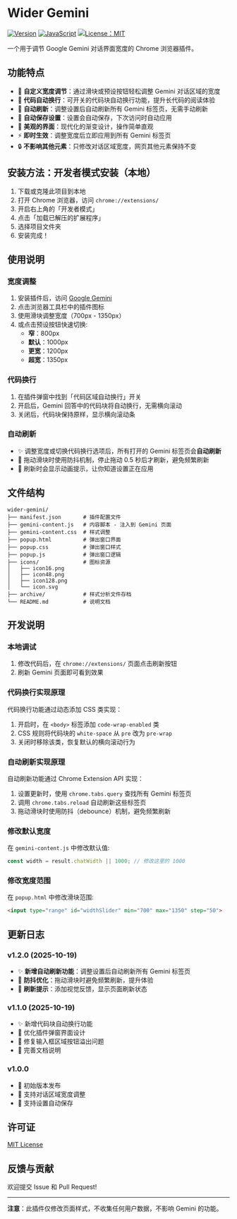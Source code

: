 # Wider Gemini

[![Version](https://img.shields.io/badge/version-1.2.0-blue.svg)](#)
[![JavaScript](https://img.shields.io/badge/logo-javascript-blue?logo=javascript)](#)
[![License：MIT](https://img.shields.io/badge/License-MIT-yellow.svg)](https://opensource.org/licenses/MIT)

一个用于调节 Google Gemini 对话界面宽度的 Chrome 浏览器插件。

## 功能特点

- 🎯 **自定义宽度调节**：通过滑块或预设按钮轻松调整 Gemini 对话区域的宽度
- 📝 **代码自动换行**：可开关的代码块自动换行功能，提升长代码的阅读体验
- 🔄 **自动刷新**：调整设置后自动刷新所有 Gemini 标签页，无需手动刷新
- 💾 **自动保存设置**：设置会自动保存，下次访问时自动应用
- 🎨 **美观的界面**：现代化的渐变设计，操作简单直观
- ⚡ **即时生效**：调整宽度后立即应用到所有 Gemini 标签页
- 🔒 **不影响其他元素**：只修改对话区域宽度，网页其他元素保持不变

## 安装方法：开发者模式安装（本地）

1. 下载或克隆此项目到本地
2. 打开 Chrome 浏览器，访问 `chrome://extensions/`
3. 开启右上角的「开发者模式」
4. 点击「加载已解压的扩展程序」
5. 选择项目文件夹
6. 安装完成！

## 使用说明

### 宽度调整

1. 安装插件后，访问 [Google Gemini](https://gemini.google.com/)
2. 点击浏览器工具栏中的插件图标
3. 使用滑块调整宽度（700px - 1350px）
4. 或点击预设按钮快速切换:
   - **窄**：800px
   - **默认**：1000px
   - **更宽**：1200px
   - **超宽**：1350px

### 代码换行

1. 在插件弹窗中找到「代码区域自动换行」开关
2. 开启后，Gemini 回答中的代码块将自动换行，无需横向滚动
3. 关闭后，代码块保持原样，显示横向滚动条

### 自动刷新

- ✨ 调整宽度或切换代码换行选项后，所有打开的 Gemini 标签页会**自动刷新**
- 🎯 拖动滑块时使用防抖机制，停止拖动 0.5 秒后才刷新，避免频繁刷新
- 💫 刷新时会显示动画提示，让你知道设置正在应用

## 文件结构

```
wider-gemini/
├── manifest.json       # 插件配置文件
├── gemini-content.js   # 内容脚本 - 注入到 Gemini 页面
├── gemini-content.css  # 样式调整
├── popup.html          # 弹出窗口界面
├── popup.css           # 弹出窗口样式
├── popup.js            # 弹出窗口逻辑
├── icons/              # 图标资源
│   ├── icon16.png
│   ├── icon48.png
│   ├── icon128.png
│   └── icon.svg
├── archive/            # 样式分析文件存档
└── README.md           # 说明文档
```

## 开发说明

### 本地调试

1. 修改代码后，在 `chrome://extensions/` 页面点击刷新按钮
2. 刷新 Gemini 页面即可看到效果

### 代码换行实现原理

代码换行功能通过动态添加 CSS 类实现：

1. 开启时，在 `<body>` 标签添加 `code-wrap-enabled` 类
2. CSS 规则将代码块的 `white-space` 从 `pre` 改为 `pre-wrap`
3. 关闭时移除该类，恢复默认的横向滚动行为

### 自动刷新实现原理

自动刷新功能通过 Chrome Extension API 实现：

1. 设置更新时，使用 `chrome.tabs.query` 查找所有 Gemini 标签页
2. 调用 `chrome.tabs.reload` 自动刷新这些标签页
3. 拖动滑块时使用防抖（debounce）机制，避免频繁刷新

### 修改默认宽度

在 `gemini-content.js` 中修改默认值:

```javascript
const width = result.chatWidth || 1000; // 修改这里的 1000
```

### 修改宽度范围

在 `popup.html` 中修改滑块范围:

```html
<input type="range" id="widthSlider" min="700" max="1350" step="50">
```

## 更新日志

### v1.2.0 (2025-10-19)
- ✨ **新增自动刷新功能**：调整设置后自动刷新所有 Gemini 标签页
- 🎯 **防抖优化**：拖动滑块时避免频繁刷新，提升体验
- 💫 **刷新提示**：添加视觉反馈，显示页面刷新状态

### v1.1.0 (2025-10-19)
- ✨ 新增代码块自动换行功能
- 🎨 优化插件弹窗界面设计
- 🐛 修复输入框区域按钮溢出问题
- 📝 完善文档说明

### v1.0.0
- 🎉 初始版本发布
- 🎯 支持对话区域宽度调整
- 💾 支持设置自动保存

## 许可证

[MIT License](./LICENSE)

## 反馈与贡献

欢迎提交 Issue 和 Pull Request!

---

**注意**：此插件仅修改页面样式，不收集任何用户数据，不影响 Gemini 的功能。
